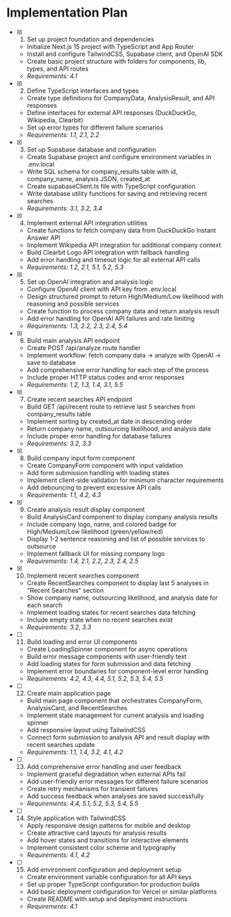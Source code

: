 # Implementation Plan

- [x] 1. Set up project foundation and dependencies

  - Initialize Next.js 15 project with TypeScript and App Router
  - Install and configure TailwindCSS, Supabase client, and OpenAI SDK
  - Create basic project structure with folders for components, lib, types, and API routes
  - _Requirements: 4.1_

- [x] 2. Define TypeScript interfaces and types

  - Create type definitions for CompanyData, AnalysisResult, and API responses
  - Define interfaces for external API responses (DuckDuckGo, Wikipedia, Clearbit)
  - Set up error types for different failure scenarios
  - _Requirements: 1.1, 2.1, 2.2_

- [x] 3. Set up Supabase database and configuration

  - Create Supabase project and configure environment variables in .env.local
  - Write SQL schema for company_results table with id, company_name, analysis JSON, created_at
  - Create supabaseClient.ts file with TypeScript configuration
  - Write database utility functions for saving and retrieving recent searches
  - _Requirements: 3.1, 3.2, 3.4_

- [x] 4. Implement external API integration utilities

  - Create functions to fetch company data from DuckDuckGo Instant Answer API
  - Implement Wikipedia API integration for additional company context
  - Build Clearbit Logo API integration with fallback handling
  - Add error handling and timeout logic for all external API calls
  - _Requirements: 1.2, 2.1, 5.1, 5.2, 5.3_

- [x] 5. Set up OpenAI integration and analysis logic

  - Configure OpenAI client with API key from .env.local
  - Design structured prompt to return High/Medium/Low likelihood with reasoning and possible services
  - Create function to process company data and return analysis result
  - Add error handling for OpenAI API failures and rate limiting
  - _Requirements: 1.3, 2.2, 2.3, 2.4, 5.4_

- [x] 6. Build main analysis API endpoint

  - Create POST /api/analyze route handler
  - Implement workflow: fetch company data → analyze with OpenAI → save to database
  - Add comprehensive error handling for each step of the process
  - Include proper HTTP status codes and error responses
  - _Requirements: 1.2, 1.3, 1.4, 3.1, 5.5_

- [x] 7. Create recent searches API endpoint

  - Build GET /api/recent route to retrieve last 5 searches from company_results table
  - Implement sorting by created_at date in descending order
  - Return company name, outsourcing likelihood, and analysis date
  - Include proper error handling for database failures
  - _Requirements: 3.2, 3.3_

- [x] 8. Build company input form component

  - Create CompanyForm component with input validation
  - Add form submission handling with loading states
  - Implement client-side validation for minimum character requirements
  - Add debouncing to prevent excessive API calls
  - _Requirements: 1.1, 4.2, 4.3_

- [x] 9. Create analysis result display component

  - Build AnalysisCard component to display company analysis results
  - Include company logo, name, and colored badge for High/Medium/Low likelihood (green/yellow/red)
  - Display 1-2 sentence reasoning and list of possible services to outsource
  - Implement fallback UI for missing company logo
  - _Requirements: 1.4, 2.1, 2.2, 2.3, 2.4, 2.5_

- [x] 10. Implement recent searches component

  - Create RecentSearches component to display last 5 analyses in "Recent Searches" section
  - Show company name, outsourcing likelihood, and analysis date for each search
  - Implement loading states for recent searches data fetching
  - Include empty state when no recent searches exist
  - _Requirements: 3.2, 3.3_

- [ ] 11. Build loading and error UI components

  - Create LoadingSpinner component for async operations
  - Build error message components with user-friendly text
  - Add loading states for form submission and data fetching
  - Implement error boundaries for component-level error handling
  - _Requirements: 4.2, 4.3, 4.4, 5.1, 5.2, 5.3, 5.4, 5.5_

- [ ] 12. Create main application page

  - Build main page component that orchestrates CompanyForm, AnalysisCard, and RecentSearches
  - Implement state management for current analysis and loading spinner
  - Add responsive layout using TailwindCSS
  - Connect form submission to analysis API and result display with recent searches update
  - _Requirements: 1.1, 1.4, 3.2, 4.1, 4.2_

- [ ] 13. Add comprehensive error handling and user feedback

  - Implement graceful degradation when external APIs fail
  - Add user-friendly error messages for different failure scenarios
  - Create retry mechanisms for transient failures
  - Add success feedback when analyses are saved successfully
  - _Requirements: 4.4, 5.1, 5.2, 5.3, 5.4, 5.5_

- [ ] 14. Style application with TailwindCSS

  - Apply responsive design patterns for mobile and desktop
  - Create attractive card layouts for analysis results
  - Add hover states and transitions for interactive elements
  - Implement consistent color scheme and typography
  - _Requirements: 4.1, 4.2_

- [ ] 15. Add environment configuration and deployment setup
  - Create environment variable configuration for all API keys
  - Set up proper TypeScript configuration for production builds
  - Add basic deployment configuration for Vercel or similar platforms
  - Create README with setup and deployment instructions
  - _Requirements: 4.1_
